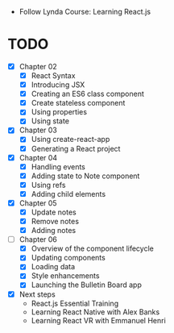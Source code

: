 - Follow Lynda Course: Learning React.js

# TODO
- [x] Chapter 02
  + [x] React Syntax
  + [x] Introducing JSX
  + [x] Creating an ES6 class component
  + [x] Create stateless component
  + [x] Using properties
  + [x] Using state
- [x] Chapter 03
  + [x] Using create-react-app
  + [x] Generating a React project
- [x] Chapter 04
  + [x] Handling events
  + [x] Adding state to Note component
  + [x] Using refs
  + [x] Adding child elements
- [x] Chapter 05
  + [x] Update notes
  + [x] Remove notes
  + [x] Adding notes
- [ ] Chapter 06
  + [x] Overview of the component lifecycle
  + [x] Updating components
  + [x] Loading data
  + [x] Style enhancements
  + [x] Launching the Bulletin Board app
- [x] Next steps
  + React.js Essential Training
  + Learning React Native with Alex Banks
  + Learning React VR with Emmanuel Henri